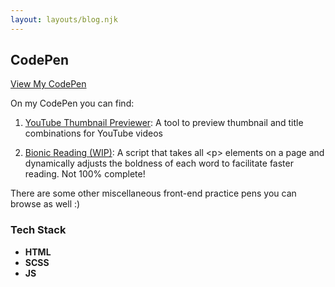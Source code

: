 ```yaml
---
layout: layouts/blog.njk
---
```


## <span>C</span>odePen

<a class="btn" href="https://codepen.io/raiden000/pens/public/" target="_blank" rel="noopener noreferrer">View My CodePen</a>

On my CodePen you can find:

1. [YouTube Thumbnail Previewer](https://codepen.io/raiden000/pen/gONGdOM): A tool to preview thumbnail and title combinations for YouTube videos

2. [Bionic Reading (WIP)](https://codepen.io/raiden000/pen/gONGBoB): A script that takes all \<p\> elements on a page and dynamically adjusts the boldness of each word to facilitate faster reading. Not 100% complete!

There are some other miscellaneous front-end practice pens you can browse as well :\)

### Tech Stack

- **HTML**
- **SCSS**
- **JS**
